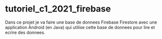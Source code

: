 # tutoriel_c1_2021_firebase
Dans ce projet je va faire une base de donnees Firebase Firestore avec une application Android (en Java) qui utilise cette base de donnees pour lire et ecrire des donnees.
